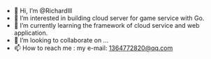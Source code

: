 - 👋 Hi, I’m @RichardIll
- 👀 I’m interested in building cloud server for game service with Go.
- 🌱 I’m currently learning the framework of cloud service and web application.
- 💞️ I’m looking to collaborate on ...
- 📫 How to reach me : my e-mail: 1364772820@qq.com 

<!---
RichardIll/RichardIll is a ✨ special ✨ repository because its `README.md` (this file) appears on your GitHub profile.
You can click the Preview link to take a look at your changes.
--->
